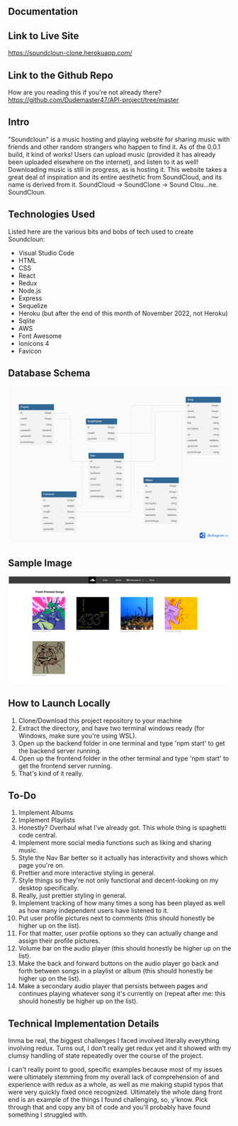 ## Documentation

## Link to Live Site
https://soundcloun-clone.herokuapp.com/

## Link to the Github Repo
How are you reading this if you're not already there?
https://github.com/Dudemaster47/API-project/tree/master

## Intro

"Soundcloun" is a music hosting and playing website for sharing music with friends and other random strangers who happen to find it. As of the 0.0.1 build, it kind of works! Users can upload music (provided it has already been uploaded elsewhere on the internet), and listen to it as well! Downloading music is still in progress, as is hosting it. This website takes a great deal of inspiration and its entire aesthetic from SoundCloud, and its name is derived from it. SoundCloud -> SoundClone -> Sound Clou...ne. SoundCloun.

## Technologies Used
Listed here are the various bits and bobs of tech used to create Soundcloun:

- Visual Studio Code
- HTML
- CSS
- React 
- Redux
- Node.js
- Express
- Sequelize
- Heroku (but after the end of this month of November 2022, not Heroku)
- Sqlite
- AWS
- Font Awesome
- Ionicons 4
- Favicon

## Database Schema

![Database Schema](./Soundcloud_Database_Schema.png)

## Sample Image

![Sample Image](./SoundCloun.PNG)

## How to Launch Locally

1. Clone/Download this project repository to your machine
2. Extract the directory, and have two terminal windows ready (for Windows, make sure you're using WSL).
3. Open up the backend folder in one terminal and type 'npm start' to get the backend server running.
4. Open up the frontend folder in the other terminal and type 'npm start' to get the frontend server running.
5. That's kind of it really. 

## To-Do

1. Implement Albums
2. Implement Playlists
3. Honestly? Overhaul what I've already got. This whole thing is spaghetti code central.
4. Implement more social media functions such as liking and sharing music.
5. Style the Nav Bar better so it actually has interactivity and shows which page you're on. 
6. Prettier and more interactive styling in general.
7. Style things so they're not only functional and decent-looking on my desktop specifically.
8. Really, just prettier styling in general.
9. Implement tracking of how many times a song has been played as well as how many independent users have listened to it.
10. Put user profile pictures next to comments (this should honestly be higher up on the list).
11. For that matter, user profile options so they can actually change and assign their profile pictures. 
12. Volume bar on the audio player (this should honestly be higher up on the list).
13. Make the back and forward buttons on the audio player go back and forth between songs in a playlist or album (this should honestly be higher up on the list).
14. Make a secondary audio player that persists between pages and continues playing whatever song it's currently on (repeat after me: this should honestly be higher up on the list).

## Technical Implementation Details

Imma be real, the biggest challenges I faced involved literally everything involving redux. Turns out, I don't really get redux yet and it showed with my clumsy handling of state repeatedly over the course of the project.

I can't really point to good, specific examples because most of my issues were ultimately stemming from my overall lack of comprehension of and experience with redux as a whole, as well as me making stupid typos that were very quickly fixed once recognized. Ultimately the whole dang front end is an example of the things I found challenging, so, y'know. Pick through that and copy any bit of code and you'll probably have found something I struggled with.
